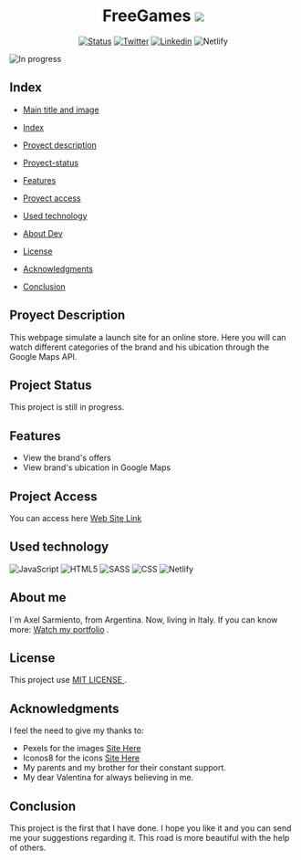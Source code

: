 <div id="title-img">
<h1 align="center" id="title-img"> FreeGames <img src="https://img.icons8.com/fluency/48/000000/grocery-store.png"/></h1> 
</div>
<div id="title-img"> 
	<p align="center">
   		<a href='https://github.com/AxelMrak' target="_blank"><img alt='Status' src='https://img.shields.io/badge/In_progress-100000?style=for-the-badge&logo=Status&logoColor=white&labelColor=037C01&color=037C01'/></a>
		<a href='https://twitter.com/axel_mrak' target="_blank"><img alt='Twitter' src='https://img.shields.io/badge/Twitter-100000?style=for-the-badge&logo=Twitter&logoColor=white&labelColor=00acee&color=00acee'/></a>
		<a href='https://www.linkedin.com/in/axel-sarmiento-mrak-8a0087229/' target="_blank"><img alt='Linkedin' src='https://img.shields.io/badge/Linkedin-100000?style=for-the-badge&logo=Linkedin&logoColor=FFFFFF&labelColor=0e76a8&color=0e76a8'/></a>
		<img src="https://img.shields.io/badge/Netlify-00C7B7?style=for-the-badge&logo=netlify&logoColor=white" alt="Netlify"/>
	</p>
</div>

![In progress](https://monophy.com/media/O7xsvQoMfiNVtKyAnJ/monophy.gif)

<h2 id="index"> <strong> Index </strong> </h2>

- [Main title and image](#title-img)

- [Index](#index)

- [Proyect description](#project-description)

- [Proyect-status](#project-status)

- [Features](#features)

- [Proyect access](#project-access)

- [Used technology](#technologies)

- [About Dev](#dev)

- [License](#license)

- [Acknowledgments](#thanks)

- [Conclusion](#conclusion)

<div id="project-description">
	<h2>Proyect Description</h2>
	<p> This webpage simulate a launch site for an online store. Here you will can watch different categories of the brand and his ubication through the Google Maps API. 
	</p>	
</div>

<div id="project-status">
	<h2>Project Status</h2>
	<p>This project is still in progress.</p>	
</div>

<div id="features">
	<h2>Features</h2>
	<ul>
		<li>View the brand's offers</li>
		<li>View brand's ubication in Google Maps</li>
	</ul>
</div>

<div id="project-access">
	<h2>Project Access</h2>
	<p>You can access here <a href="#">Web Site Link</a></p>
</div>

<div id="technologies">
	<h2>Used technology</h2>
	<img src="https://img.shields.io/badge/JavaScript-F7DF1E?style=for-the-badge&logo=javascript&logoColor=black" alt="JavaScript"/>
	<img src="https://img.shields.io/badge/HTML5-E34F26?style=for-the-badge&logo=html5&logoColor=white" alt="HTML5"/>
	<img src="https://img.shields.io/badge/Sass-CC6699?style=for-the-badge&logo=sass&logoColor=white" alt="SASS"/>
	<img src="https://img.shields.io/badge/CSS3-1572B6?style=for-the-badge&logo=css3&logoColor=white" alt="CSS"/>
	<img src="https://img.shields.io/badge/Netlify-00C7B7?style=for-the-badge&logo=netlify&logoColor=white" alt="Netlify"/>
</div>

<div id="dev">
	<h2>About me</h2>
	<p>I`m Axel Sarmiento, from Argentina. Now, living in Italy. If you can know more: <a href="https://github.com/AxelMrak/Portfolio">Watch my portfolio</a> .</p> 
</div>

<div id="license">
	<h2>License</h2>
	<p>This project use <a href="https://github.com/AxelMrak/LeChichStore/blob/main/LICENSE"> MIT LICENSE </a>. </p>
</div>

<div id="thanks">
	<h2>Acknowledgments</h2>
	<p>I feel the need to give my thanks to: </p>
	<ul>
		<li>Pexels for the images <a href="https://www.pexels.com/es-es/">Site Here</a></li>
		<li>Iconos8 for the icons <a href="https://iconos8.es/">Site Here</a></li>
		<li>My parents and my brother for their constant support.</li>
		<li>My dear Valentina for always believing in me.</li>
	</ul>
</div>

<div id="conclusion">
	<h2>Conclusion</h2>
	<p> This project is the first that I have done. I hope you like it and you can send me your suggestions regarding it. This road is more beautiful with the help of others.
	</p>
</div>
